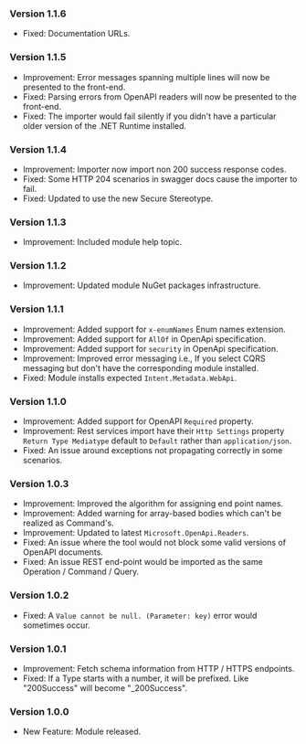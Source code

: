 ### Version 1.1.6

- Fixed: Documentation URLs.

### Version 1.1.5

- Improvement: Error messages spanning multiple lines will now be presented to the front-end.
- Fixed: Parsing errors from OpenAPI readers will now be presented to the front-end.
- Fixed: The importer would fail silently if you didn't have a particular older version of the .NET Runtime installed.

### Version 1.1.4

- Improvement: Importer now import non 200 success response codes.
- Fixed: Some HTTP 204 scenarios in swagger docs cause the importer to fail.
- Fixed: Updated to use the new Secure Stereotype.

### Version 1.1.3

- Improvement: Included module help topic.

### Version 1.1.2

- Improvement: Updated module NuGet packages infrastructure.

### Version 1.1.1

- Improvement: Added support for `x-enumNames` Enum names extension. 
- Improvement: Added support for `AllOf` in OpenApi specification. 
- Improvement: Added support for `security` in OpenApi specification. 
- Improvement: Improved error messaging i.e., If you select CQRS messaging but don't have the corresponding module installed.
- Fixed: Module installs expected `Intent.Metadata.WebApi`.

### Version 1.1.0

- Improvement: Added support for OpenAPI `Required` property. 
- Improvement: Rest services import have their `Http Settings` property `Return Type Mediatype` default to `Default` rather than `application/json`.
- Fixed: An issue around exceptions not propagating correctly in some scenarios.

### Version 1.0.3

- Improvement: Improved the algorithm for assigning end point names. 
- Improvement: Added warning for array-based bodies which can't be realized as Command's. 
- Improvement: Updated to latest `Microsoft.OpenApi.Readers`. 
- Fixed: An issue where the tool would not block some valid versions of OpenAPI documents.
- Fixed: An issue REST end-point would be imported as the same Operation / Command / Query.

### Version 1.0.2

- Fixed: A `Value cannot be null. (Parameter: key)` error would sometimes occur.

### Version 1.0.1

- Improvement: Fetch schema information from HTTP / HTTPS endpoints.
- Fixed: If a Type starts with a number, it will be prefixed. Like "200Success" will become "_200Success".

### Version 1.0.0

- New Feature: Module released.
